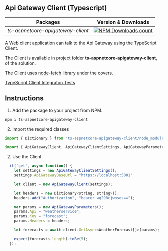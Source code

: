 ## Api Gateway Client (Typescript)

|Packages|Version & Downloads|
|---------------------------|:---:|
|*ts-aspnetcore-apigateway-client*|[![NPM Downloads count](https://img.shields.io/npm/dw/ts-aspnetcore-apigateway-client)](https://www.npmjs.com/package/ts-aspnetcore-apigateway-client)|

A  Web client application can talk to the Api Gateway using the TypeScript Client.

The Client is available in project folder **ts-aspnetcore-apigateway-client**, of the solution.

The Client uses [node-fetch](https://www.npmjs.com/package/node-fetch) library under the covers.

[TypeScript Client Integraton Tests](/ts-aspnetcore-apigateway-client/tests/apigatewayclient.test.ts)

## Instructions

1. Add the package to your project from NPM.

```javascript
npm i ts-aspnetcore-apigateway-client
```
2. Import the required classes

```javascript
import { Dictionary } from "ts-aspnetcore-apigateway-client/node_modules/ts-generic-collections-linq";

import { ApiGatewayClient, ApiGatewayClientSettings, ApiGatewayParameters, JsonPatchOperation, Operation} from "ts-aspnetcore-apigateway-client"
```

2. Use the Client.

```javascript
  it('get', async function() {
    let settings = new ApiGatewayClientSettings();
    settings.ApiGatewayBaseUrl = "https://localhost:5001"

    let client = new ApiGatewayClient(settings);

    let headers = new Dictionary<string, string>();
    headers.add("Authorization", "bearer wq298cjwosos==");

    var params = new ApiGatewayParameters();
    params.Api = "weatherservice";
    params.Key = "forecast";
    params.Headers = headers;

    let forecasts = await client.GetAsync<WeatherForecast[]>(params);

    expect(forecasts.length).toBe(5);
  });
```